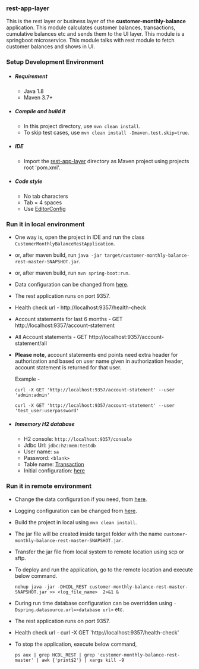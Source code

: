### rest-app-layer

This is the rest layer or business layer of the <b>customer-monthly-balance</b> application. This module calculates customer balances, transactions, cumulative balances etc and sends them to the UI layer. This module is a springboot microservice. This module talks with rest module to fetch customer balances and shows in UI.

### Setup Development Environment

- ##### Requirement
  - Java 1.8
  - Maven 3.7+

- ##### Compile and build it
  - In this project directory, use `mvn clean install`.
  - To skip test cases, use `mvn clean install -Dmaven.test.skip=true`.

- ##### IDE
  - Import the [rest-app-layer](https://github.com/prashantapal/customer-monthly-balance/tree/master/rest-app-layer) directory as Maven project using projects root 'pom.xml'.

- ##### Code style
  - No tab characters
  - Tab = 4 spaces
  - Use [EditorConfig](http://editorconfig.org/)

### Run it in local environment
  - One way is, open the project in IDE and run the class `CustomerMonthlyBalanceRestApplication`.
  - or, after maven build, run `java -jar target/customer-monthly-balance-rest-master-SNAPSHOT.jar`.
  - or, after maven build, run `mvn spring-boot:run`.
  - Data configuration can be changed from [here](https://github.com/prashantapal/customer-monthly-balance/blob/master/rest-app-layer/src/main/resources/application.properties).
  - The rest application runs on port 9357.
  - Health check url - http://localhost:9357/health-check
  - Account statements for last 6 months - GET http://localhost:9357/account-statement
  - All Account statements - GET http://localhost:9357/account-statement/all
  - <b>Please note</b>, account statements end points need extra header for authorization and based on user name given in
    authorization header, account statement is returned for that user.

    Example -

    `curl -X GET 'http://localhost:9357/account-statement' --user 'admin:admin'`

    `curl -X GET 'http://localhost:9357/account-statement' --user 'test_user:userpassword'`

  - ##### Inmemory H2 database

     - H2 console: `http://localhost:9357/console`
     - Jdbc Url: `jdbc:h2:mem:testdb`
     - User name: `sa`
     - Password: `<blank>`
     - Table name: [Transaction](https://github.com/prashantapal/customer-monthly-balance/blob/master/rest-app-layer/src/main/resources/schema.sql)
     - Initial configuration: [here](https://github.com/prashantapal/customer-monthly-balance/blob/master/rest-app-layer/src/main/resources/schema.sql)

### Run it in remote environment

  - Change the data configuration if you need, from [here](https://github.com/prashantapal/customer-monthly-balance/blob/master/rest-app-layer/src/main/resources/application.properties).
  - Logging configuration can be changed from [here](https://github.com/prashantapal/customer-monthly-balance/blob/master/rest-app-layer/src/main/resources/logback-spring.xml).
  - Build the project in local using `mvn clean install`.
  - The jar file will be created inside target folder with the name `customer-monthly-balance-rest-master-SNAPSHOT.jar`.
  - Transfer the jar file from local system to remote location using scp or sftp.
  - To deploy and run the application, go to the remote location and execute below command.

      ```nohup java -jar -DHCDL_REST customer-monthly-balance-rest-master-SNAPSHOT.jar >> <log_file_name>  2>&1 &```
  - During run time database configuration can be overridden using `-Dspring.datasource.url=<database url>` etc.
  - The rest application runs on port 9357.
  - Health check url - curl -X GET 'http://localhost:9357/health-check'
  - To stop the application, execute below command,

    ```ps aux | grep HCDL_REST | grep 'customer-monthly-balance-rest-master' | awk {'print$2'} | xargs kill -9```

